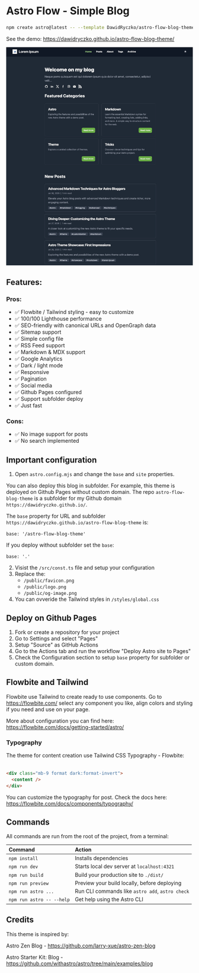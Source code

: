 # Astro Flow - Simple Blog

```sh
npm create astro@latest -- --template DawidRyczko/astro-flow-blog-theme
```

See the demo: https://dawidryczko.github.io/astro-flow-blog-theme/

![screen.png](screen.jpg)

## Features:

### Pros:

- ✅ Flowbite / Tailwind styling - easy to customize
- ✅ 100/100 Lighthouse performance
- ✅ SEO-friendly with canonical URLs and OpenGraph data
- ✅ Sitemap support
- ✅ Simple config file
- ✅ RSS Feed support
- ✅ Markdown & MDX support
- ✅ Google Analytics
- ✅ Dark / light mode
- ✅ Responsive
- ✅ Pagination
- ✅ Social media
- ✅ Github Pages configured
- ✅ Support subfolder deploy
- ✅ Just fast

### Cons:

- ✅ No image support for posts
- ✅ No search implemented

## Important configuration

1. Open `astro.config.mjs` and change the `base` and `site` properties.
   
You can also deploy this blog in subfolder. For example, this theme is deployed on Github Pages without custom domain. The
   repo `astro-flow-blog-theme` is a subfolder for my Github domain `https://dawidryczko.github.io/`.

The `base` property for URL and subfolder `https://dawidryczko.github.io/astro-flow-blog-theme` is:

```aiignore
base: '/astro-flow-blog-theme'
```

If you deploy without subfolder set the `base`:

```aiignore
base: '.'
```

2. Visist the `/src/const.ts` file and setup your configuration
3. Replace the:
   - `/public/favicon.png`
   - `/public/logo.png`
   - `/public/og-image.png`
4. You can ovveride the Tailwind styles in `/styles/global.css`

## Deploy on Github Pages

1. Fork or create a repository for your project
2. Go to Settings and select "Pages"
3. Setup "Source" as GitHub Actions
4. Go to the Actions tab and run the workflow "Deploy Astro site to Pages"
5. Check the Configuration section to setup `base` property for subfolder or custom domain.

## Flowbite and Tailwind

Flowbite use Tailwind to create ready to use components. Go to https://flowbite.com/ select any component you like,
align colors and styling if you need and use on your page.

More about configuration you can find here: https://flowbite.com/docs/getting-started/astro/

### Typography

The theme for content creation use Tailwind CSS Typography - Flowbite:

```html

<div class="mb-9 format dark:format-invert">
  <content />
</div>
```

You can customize the typography for post. Check the docs here: https://flowbite.com/docs/components/typography/

## Commands

All commands are run from the root of the project, from a terminal:

| Command                   | Action                                           |
|:--------------------------|:-------------------------------------------------|
| `npm install`             | Installs dependencies                            |
| `npm run dev`             | Starts local dev server at `localhost:4321`      |
| `npm run build`           | Build your production site to `./dist/`          |
| `npm run preview`         | Preview your build locally, before deploying     |
| `npm run astro ...`       | Run CLI commands like `astro add`, `astro check` |
| `npm run astro -- --help` | Get help using the Astro CLI                     |

## Credits

This theme is inspired by:

Astro Zen Blog - https://github.com/larry-xue/astro-zen-blog

Astro Starter Kit: Blog - https://github.com/withastro/astro/tree/main/examples/blog
